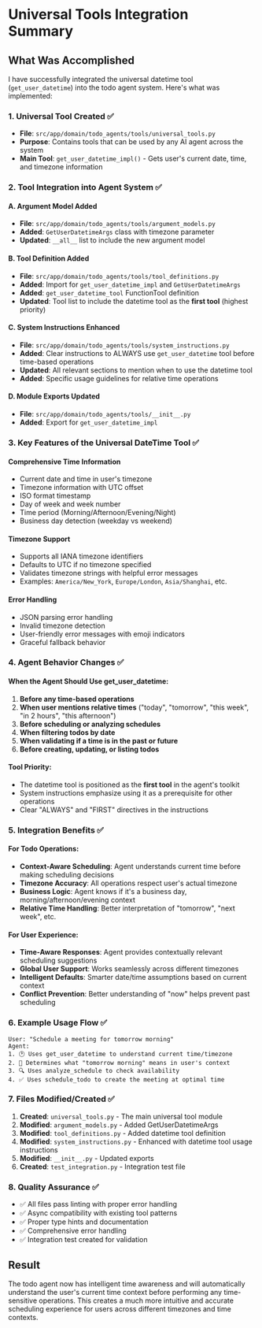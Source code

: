 # Universal Tools Integration Summary

## What Was Accomplished

I have successfully integrated the universal datetime tool (`get_user_datetime`) into the todo agent system. Here's what was implemented:

### 1. Universal Tool Created ✅
- **File**: `src/app/domain/todo_agents/tools/universal_tools.py`
- **Purpose**: Contains tools that can be used by any AI agent across the system
- **Main Tool**: `get_user_datetime_impl()` - Gets user's current date, time, and timezone information

### 2. Tool Integration into Agent System ✅

#### A. Argument Model Added
- **File**: `src/app/domain/todo_agents/tools/argument_models.py`
- **Added**: `GetUserDatetimeArgs` class with timezone parameter
- **Updated**: `__all__` list to include the new argument model

#### B. Tool Definition Added
- **File**: `src/app/domain/todo_agents/tools/tool_definitions.py`
- **Added**: Import for `get_user_datetime_impl` and `GetUserDatetimeArgs`
- **Added**: `get_user_datetime_tool` FunctionTool definition
- **Updated**: Tool list to include the datetime tool as the **first tool** (highest priority)

#### C. System Instructions Enhanced
- **File**: `src/app/domain/todo_agents/tools/system_instructions.py`
- **Added**: Clear instructions to ALWAYS use `get_user_datetime` tool before time-based operations
- **Updated**: All relevant sections to mention when to use the datetime tool
- **Added**: Specific usage guidelines for relative time operations

#### D. Module Exports Updated
- **File**: `src/app/domain/todo_agents/tools/__init__.py`
- **Added**: Export for `get_user_datetime_impl`

### 3. Key Features of the Universal DateTime Tool ✅

#### Comprehensive Time Information
- Current date and time in user's timezone
- Timezone information with UTC offset
- ISO format timestamp
- Day of week and week number
- Time period (Morning/Afternoon/Evening/Night)
- Business day detection (weekday vs weekend)

#### Timezone Support
- Supports all IANA timezone identifiers
- Defaults to UTC if no timezone specified
- Validates timezone strings with helpful error messages
- Examples: `America/New_York`, `Europe/London`, `Asia/Shanghai`, etc.

#### Error Handling
- JSON parsing error handling
- Invalid timezone detection
- User-friendly error messages with emoji indicators
- Graceful fallback behavior

### 4. Agent Behavior Changes ✅

#### When the Agent Should Use get_user_datetime:
1. **Before any time-based operations**
2. **When user mentions relative times** ("today", "tomorrow", "this week", "in 2 hours", "this afternoon")
3. **Before scheduling or analyzing schedules**
4. **When filtering todos by date**
5. **When validating if a time is in the past or future**
6. **Before creating, updating, or listing todos**

#### Tool Priority:
- The datetime tool is positioned as the **first tool** in the agent's toolkit
- System instructions emphasize using it as a prerequisite for other operations
- Clear "ALWAYS" and "FIRST" directives in the instructions

### 5. Integration Benefits ✅

#### For Todo Operations:
- **Context-Aware Scheduling**: Agent understands current time before making scheduling decisions
- **Timezone Accuracy**: All operations respect user's actual timezone
- **Business Logic**: Agent knows if it's a business day, morning/afternoon/evening context
- **Relative Time Handling**: Better interpretation of "tomorrow", "next week", etc.

#### For User Experience:
- **Time-Aware Responses**: Agent provides contextually relevant scheduling suggestions
- **Global User Support**: Works seamlessly across different timezones
- **Intelligent Defaults**: Smarter date/time assumptions based on current context
- **Conflict Prevention**: Better understanding of "now" helps prevent past scheduling

### 6. Example Usage Flow ✅

```
User: "Schedule a meeting for tomorrow morning"
Agent: 
1. 🕐 Uses get_user_datetime to understand current time/timezone
2. 📅 Determines what "tomorrow morning" means in user's context
3. 🔍 Uses analyze_schedule to check availability
4. ✅ Uses schedule_todo to create the meeting at optimal time
```

### 7. Files Modified/Created ✅

1. **Created**: `universal_tools.py` - The main universal tool module
2. **Modified**: `argument_models.py` - Added GetUserDatetimeArgs
3. **Modified**: `tool_definitions.py` - Added datetime tool definition
4. **Modified**: `system_instructions.py` - Enhanced with datetime tool usage instructions
5. **Modified**: `__init__.py` - Updated exports
6. **Created**: `test_integration.py` - Integration test file

### 8. Quality Assurance ✅

- ✅ All files pass linting with proper error handling
- ✅ Async compatibility with existing tool patterns
- ✅ Proper type hints and documentation
- ✅ Comprehensive error handling
- ✅ Integration test created for validation

## Result

The todo agent now has intelligent time awareness and will automatically understand the user's current time context before performing any time-sensitive operations. This creates a much more intuitive and accurate scheduling experience for users across different timezones and time contexts.
